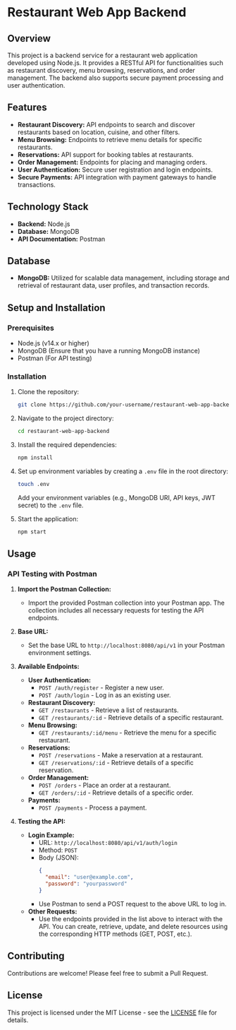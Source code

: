 # Restaurant Web App Backend

## Overview

This project is a backend service for a restaurant web application developed using Node.js. It provides a RESTful API for functionalities such as restaurant discovery, menu browsing, reservations, and order management. The backend also supports secure payment processing and user authentication.

## Features

- **Restaurant Discovery:** API endpoints to search and discover restaurants based on location, cuisine, and other filters.
- **Menu Browsing:** Endpoints to retrieve menu details for specific restaurants.
- **Reservations:** API support for booking tables at restaurants.
- **Order Management:** Endpoints for placing and managing orders.
- **User Authentication:** Secure user registration and login endpoints.
- **Secure Payments:** API integration with payment gateways to handle transactions.

## Technology Stack

- **Backend:** Node.js
- **Database:** MongoDB
- **API Documentation:** Postman

## Database

- **MongoDB:** Utilized for scalable data management, including storage and retrieval of restaurant data, user profiles, and transaction records.

## Setup and Installation

### Prerequisites

- Node.js (v14.x or higher)
- MongoDB (Ensure that you have a running MongoDB instance)
- Postman (For API testing)

### Installation

1. Clone the repository:

    ```bash
    git clone https://github.com/your-username/restaurant-web-app-backend.git
    ```

2. Navigate to the project directory:

    ```bash
    cd restaurant-web-app-backend
    ```

3. Install the required dependencies:

    ```bash
    npm install
    ```

4. Set up environment variables by creating a `.env` file in the root directory:

    ```bash
    touch .env
    ```

   Add your environment variables (e.g., MongoDB URI, API keys, JWT secret) to the `.env` file.

5. Start the application:

    ```bash
    npm start
    ```
## Usage

### API Testing with Postman

1. **Import the Postman Collection:**
   - Import the provided Postman collection into your Postman app. The collection includes all necessary requests for testing the API endpoints.

2. **Base URL:**
   - Set the base URL to `http://localhost:8080/api/v1` in your Postman environment settings.

3. **Available Endpoints:**
   - **User Authentication:**
     - `POST /auth/register` - Register a new user.
     - `POST /auth/login` - Log in as an existing user.
   - **Restaurant Discovery:**
     - `GET /restaurants` - Retrieve a list of restaurants.
     - `GET /restaurants/:id` - Retrieve details of a specific restaurant.
   - **Menu Browsing:**
     - `GET /restaurants/:id/menu` - Retrieve the menu for a specific restaurant.
   - **Reservations:**
     - `POST /reservations` - Make a reservation at a restaurant.
     - `GET /reservations/:id` - Retrieve details of a specific reservation.
   - **Order Management:**
     - `POST /orders` - Place an order at a restaurant.
     - `GET /orders/:id` - Retrieve details of a specific order.
   - **Payments:**
     - `POST /payments` - Process a payment.

4. **Testing the API:**
   - **Login Example:**
     - URL: `http://localhost:8080/api/v1/auth/login`
     - Method: `POST`
     - Body (JSON):
       ```json
       {
         "email": "user@example.com",
         "password": "yourpassword"
       }
       ```
     - Use Postman to send a POST request to the above URL to log in.
   - **Other Requests:**
     - Use the endpoints provided in the list above to interact with the API. You can create, retrieve, update, and delete resources using the corresponding HTTP methods (GET, POST, etc.).

## Contributing

Contributions are welcome! Please feel free to submit a Pull Request.

## License

This project is licensed under the MIT License - see the [LICENSE](LICENSE) file for details.
